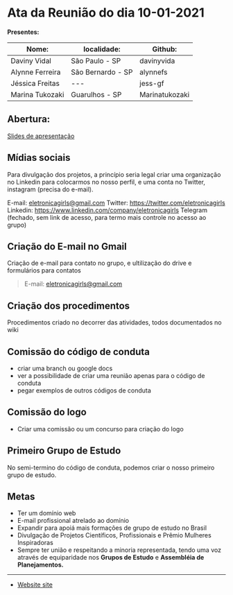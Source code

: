 # Ata da Reunião do dia 10-01-2021

**Presentes:**

|Nome:           |localidade:        |Github:         | 
|---             |---                |---             |
|Daviny Vidal    | São Paulo - SP    | davinyvida     |
|Alynne Ferreira | São Bernardo - SP | alynnefs       |
|Jéssica Freitas | ---               | jess-gf        |
|Marina Tukozaki | Guarulhos - SP    | Marinatukozaki |



## Abertura:

[Slides de apresentação](FundacaoEletronicaGirls.pdf)

## Mídias sociais

Para divulgação dos projetos, a princípio seria legal criar uma organização no Linkedin para colocarmos no nosso perfil, e uma conta no Twitter, instagram (precisa do e-mail).

E-mail: eletronicagirls@gmail.com
Twitter: https://twitter.com/eletronicagirls
Linkedin: https://www.linkedin.com/company/eletronicagirls
Telegram (fechado, sem link de acesso, para termo mais controle no acesso ao grupo)
  
## Criação do E-mail no Gmail

Criação de e-mail para contato no grupo, e ultilização do drive e formulários para contatos

 > E-mail: eletronicagirls@gmail.com
  
## Criação dos procedimentos

Procedimentos criado no decorrer das atividades, todos documentados no wiki

## Comissão do código de conduta

 - criar uma branch ou google docs
 - ver a possibilidade de criar uma reunião apenas para o código de conduta
 - pegar exemplos de outros códigos de conduta


## Comissão do logo

 - Criar uma comissão ou um concurso para criação do logo

## Primeiro Grupo de Estudo

No semi-termino do código de conduta, podemos criar o nosso primeiro grupo de estudo.

## Metas

 - Ter um domínio web
 - E-mail profissional atrelado ao domínio
 - Expandir para apoiá mais formações de grupo de estudo no Brasil
 - Divulgação de Projetos Científicos, Profissionais e Prêmio Mulheres Inspiradoras
 - Sempre ter união e respeitando a minoria representada, tendo uma voz através de equiparidade nos **Grupos de Estudo** e **Assembléia de Planejamentos.**


---

- [Website site](https://eletronicagirls.github.io/)
